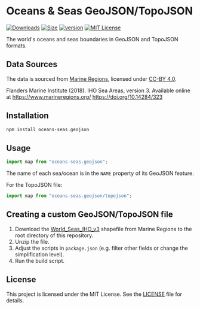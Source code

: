 # Oceans & Seas GeoJSON/TopoJSON

[![Downloads](https://img.shields.io/npm/dm/oceans-seas.geojson.svg?style=flat-square)](https://www.npmjs.com/package/oceans-seas.geojson)
[![Size](https://img.shields.io/bundlephobia/minzip/oceans-seas.geojson.svg?style=flat-square)](https://bundlephobia.com/result?p=oceans-seas.geojson)
[![version](https://img.shields.io/npm/v/oceans-seas.geojson.svg?style=flat-square)](https://www.npmjs.com/package/oceans-seas.geojson)
[![MIT License](https://img.shields.io/npm/l/oceans-seas.geojson.svg?style=flat-square)](https://github.com/alvinometric/oceans-seas.geojson/blob/main/LICENSE)

The world's oceans and seas boundaries in GeoJSON and TopoJSON formats.

## Data Sources

The data is sourced from [Marine Regions](https://www.marineregions.org/), licensed under [CC-BY 4.0](https://creativecommons.org/licenses/by/4.0/).

Flanders Marine Institute (2018). IHO Sea Areas, version 3. Available online at https://www.marineregions.org/ https://doi.org/10.14284/323

## Installation

```bash
npm install oceans-seas.geojson
```

## Usage

```javascript
import map from "oceans-seas.geojson";
```

The name of each sea/ocean is in the `NAME` property of its GeoJSON feature.

For the TopoJSON file:

```javascript
import map from "oceans-seas.geojson/topojson";
```

## Creating a custom GeoJSON/TopoJSON file

1. Download the [World_Seas_IHO_v3](https://www.marineregions.org/downloads.php) shapefile from Marine Regions to the root directory of this repository.
2. Unzip the file.
3. Adjust the scripts in `package.json` (e.g. filter other fields or change the simplification level).
4. Run the build script.

## License

This project is licensed under the MIT License. See the [LICENSE](LICENSE) file for details.
